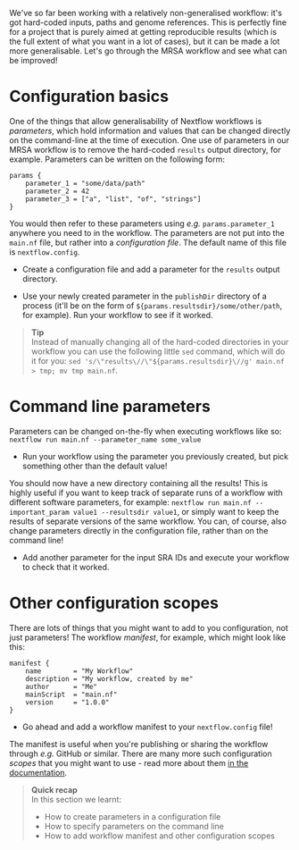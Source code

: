 We've so far been working with a relatively non-generalised workflow: it's got
hard-coded inputs, paths and genome references. This is perfectly fine for a
project that is purely aimed at getting reproducible results (which is the full
extent of what you want in a lot of cases), but it can be made a lot more
generalisable. Let's go through the MRSA workflow and see what can be improved!

# Configuration basics

One of the things that allow generalisability of Nextflow workflows is
*parameters*, which hold information and values that can be changed directly on
the command-line at the time of execution. One use of parameters in our MRSA
workflow is to remove the hard-coded `results` output directory, for example.
Parameters can be written on the following form:

```nextflow
params {
    parameter_1 = "some/data/path"
    parameter_2 = 42
    parameter_3 = ["a", "list", "of", "strings"]
}
```

You would then refer to these parameters using *e.g.* `params.parameter_1`
anywhere you need to in the workflow. The parameters are not put into the
`main.nf` file, but rather into a *configuration file*. The default name of this
file is `nextflow.config`.

* Create a configuration file and add a parameter for the `results` output
  directory.

* Use your newly created parameter in the `publishDir` directory of a process
  (it'll be on the form of `${params.resultsdir}/some/other/path`, for example).
  Run your workflow to see if it worked.

> **Tip** <br>
> Instead of manually changing all of the hard-coded directories in your
> workflow you can use the following little `sed` command, which will do it for
> you: `sed 's/\"results\//\"${params.resultsdir}\//g' main.nf > tmp; mv tmp
> main.nf`.

# Command line parameters

Parameters can be changed on-the-fly when executing workflows like so: `nextflow
run main.nf --parameter_name some_value`

* Run your workflow using the parameter you previously created, but pick
  something other than the default value!

You should now have a new directory containing all the results! This is highly
useful if you want to keep track of separate runs of a workflow with different
software parameters, for example: `nextflow run main.nf --important_param value1
--resultsdir value1`, or simply want to keep the results of separate versions of
the same workflow. You can, of course, also change parameters directly in the
configuration file, rather than on the command line!

* Add another parameter for the input SRA IDs and execute your workflow to check
  that it worked.

# Other configuration scopes

There are lots of things that you might want to add to you configuration, not
just parameters! The workflow *manifest*, for example, which might look like
this:

```nextflow
manifest {
    name        = "My Workflow"
    description = "My workflow, created by me"
    author      = "Me"
    mainScript  = "main.nf"
    version     = "1.0.0"
}
```

* Go ahead and add a workflow manifest to your `nextflow.config` file!

The manifest is useful when you're publishing or sharing the workflow through
*e.g.* GitHub or similar. There are many more such configuration *scopes* that
you might want to use - read more about them [in the documentation](https://www.nextflow.io/docs/latest/config.html#config-scopes).

> **Quick recap** <br>
> In this section we learnt:
>
> * How to create parameters in a configuration file
> * How to specify parameters on the command line
> * How to add  workflow manifest and other configuration scopes
